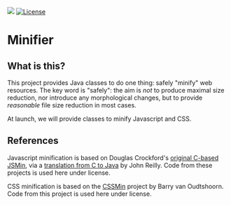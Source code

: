 ![](https://github.com/logicsquad/minifier/workflows/build/badge.svg)
[![License](https://img.shields.io/badge/License-BSD-blue.svg)](https://opensource.org/licenses/BSD-2-Clause)

Minifier
========

What is this?
-------------
This project provides Java classes to do one thing: safely "minify"
web resources. The key word is "safely": the aim is _not_ to produce
maximal size reduction, nor introduce any morphological changes, but
to provide _reasonable_ file size reduction in most cases.

At launch, we will provide classes to minify Javascript and CSS.

References
----------
Javascript minification is based on Douglas Crockford's [original
C-based JSMin](https://github.com/douglascrockford/JSMin), via a
[translation from C to
Java](https://github.com/galan/packtag/blob/master/packtag-core/src/main/java/net/sf/packtag/implementation/JSMin.java)
by John Reilly. Code from these projects is used here under license.

CSS minification is based on the
[CSSMin](https://github.com/barryvan/CSSMin) project by Barry van
Oudtshoorn. Code from this project is used here under license.
